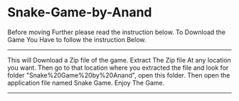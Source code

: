 # Snake-Game-by-Anand
Before moving Further please read the instruction below.
To Download the Game You Have to follow the instruction Below.

-------------------------------------------------------------------

This will Download a Zip file of the game.
Extract The Zip file At any location you want.
Then go to that location where you extracted the file and look for folder "Snake%20Game%20by%20Anand", open this folder.
Then open the application file named Snake Game.
Enjoy The Game.

--------------------------------------------------------------------
